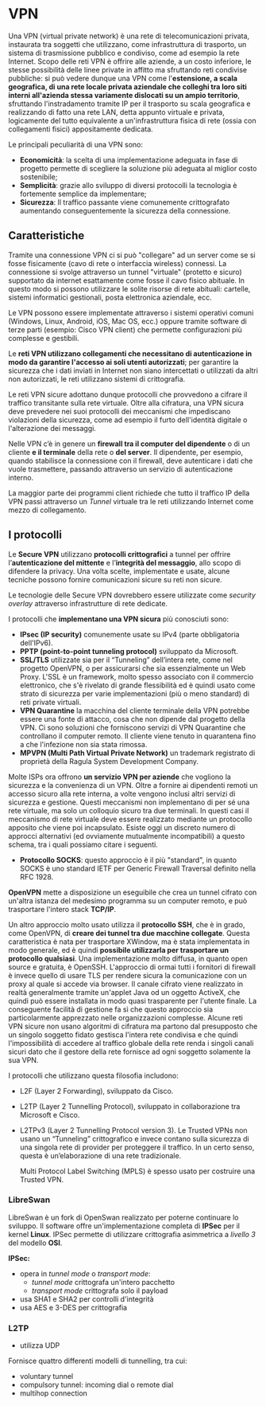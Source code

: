 # VPN

Una VPN \(virtual private network\) è una rete di telecomunicazioni privata, instaurata tra soggetti che utilizzano, come infrastruttura di trasporto, un sistema di trasmissione pubblico e condiviso, come ad esempio la rete Internet. Scopo delle reti VPN è offrire alle aziende, a un costo inferiore, le stesse possibilità delle linee private in affitto ma sfruttando reti condivise pubbliche: si può vedere dunque una VPN come l'**estensione, a scala geografica, di una rete locale privata aziendale che colleghi tra loro siti interni all'azienda stessa variamente dislocati su un ampio territorio**, sfruttando l'instradamento tramite IP per il trasporto su scala geografica e realizzando di fatto una rete LAN, detta appunto virtuale e privata, logicamente del tutto equivalente a un'infrastruttura fisica di rete \(ossia con collegamenti fisici\) appositamente dedicata.

Le principali peculiarità di una VPN sono:

* **Economicità**: la scelta di una implementazione adeguata in fase di progetto permette di scegliere la soluzione più adeguata al miglior costo sostenibile;
* **Semplicità**: grazie allo sviluppo di diversi protocolli la tecnologia è fortemente semplice da implementare;
* **Sicurezza**: Il traffico passante viene comunemente crittografato aumentando conseguentemente la sicurezza della connessione.

## Caratteristiche

Tramite una connessione VPN ci si può "collegare" ad un server come se si fosse fisicamente \(cavo di rete o interfaccia wireless\) connessi. La connessione si svolge attraverso un tunnel "virtuale" \(protetto e sicuro\) supportato da internet esattamente come fosse il cavo fisico abituale. In questo modo si possono utilizzare le solite risorse di rete abituali: cartelle, sistemi informatici gestionali, posta elettronica aziendale, ecc.

Le VPN possono essere implementate attraverso i sistemi operativi comuni \(Windows, Linux, Android, iOS, Mac OS, ecc.\) oppure tramite software di terze parti \(esempio: Cisco VPN client\) che permette configurazioni più complesse e gestibili.

Le **reti VPN utilizzano collegamenti che necessitano di autenticazione in modo da garantire l'accesso ai soli utenti autorizzati**; per garantire la sicurezza che i dati inviati in Internet non siano intercettati o utilizzati da altri non autorizzati, le reti utilizzano sistemi di crittografia.

Le reti VPN sicure adottano dunque protocolli che provvedono a cifrare il traffico transitante sulla rete virtuale. Oltre alla cifratura, una VPN sicura deve prevedere nei suoi protocolli dei meccanismi che impediscano violazioni della sicurezza, come ad esempio il furto dell'identità digitale o l'alterazione dei messaggi.

Nelle VPN c’è in genere un **firewall tra il computer del dipendente** o di un cliente **e il terminale** della rete o **del server**. Il dipendente, per esempio, quando stabilisce la connessione con il firewall, deve autenticare i dati che vuole trasmettere, passando attraverso un servizio di autenticazione interno.

La maggior parte dei programmi client richiede che tutto il traffico IP della VPN passi attraverso un _Tunnel_ virtuale tra le reti utilizzando Internet come mezzo di collegamento.

## I protocolli

Le **Secure VPN** utilizzano **protocolli crittografici** a tunnel per offrire l’**autenticazione del mittente** e l’**integrità del messaggio**, allo scopo di difendere la privacy. Una volta scelte, implementate e usate, alcune tecniche possono fornire comunicazioni sicure su reti non sicure.

Le tecnologie delle Secure VPN dovrebbero essere utilizzate come _security overlay_ attraverso infrastrutture di rete dedicate.

I protocolli che **implementano una VPN sicura** più conosciuti sono:

* **IPsec \(IP security\)** comunemente usate su IPv4 \(parte obbligatoria dell'IPv6\).
* **PPTP \(point-to-point tunneling protocol\)** sviluppato da Microsoft.
* **SSL/TLS** utilizzate sia per il “Tunneling” dell’intera rete, come nel progetto OpenVPN, o per assicurarsi che sia essenzialmente un Web Proxy. L'SSL è un framework, molto spesso associato con il commercio elettronico, che s'è rivelato di grande flessibilità ed è quindi usato come strato di sicurezza per varie implementazioni \(più o meno standard\) di reti private virtuali.
* **VPN Quarantine** la macchina del cliente terminale della VPN potrebbe essere una fonte di attacco, cosa che non dipende dal progetto della VPN. Ci sono soluzioni che forniscono servizi di VPN Quarantine che controllano il computer remoto. Il cliente viene tenuto in quarantena fino a che l'infezione non sia stata rimossa.
* **MPVPN \(Multi Path Virtual Private Network\)** un trademark registrato di proprietà della Ragula System Development Company.

Molte ISPs ora offrono **un servizio VPN per aziende** che vogliono la sicurezza e la convenienza di un VPN. Oltre a fornire ai dipendenti remoti un accesso sicuro alla rete interna, a volte vengono inclusi altri servizi di sicurezza e gestione. Questi meccanismi non implementano di per sé una rete virtuale, ma solo un colloquio sicuro tra due terminali. In questi casi il meccanismo di rete virtuale deve essere realizzato mediante un protocollo apposito che viene poi incapsulato. Esiste oggi un discreto numero di approcci alternativi \(ed ovviamente mutualmente incompatibili\) a questo schema, tra i quali possiamo citare i seguenti.

* **Protocollo SOCKS**: questo approccio è il più "standard", in quanto SOCKS è uno standard IETF per Generic Firewall Traversal definito nella RFC 1928.

**OpenVPN** mette a disposizione un eseguibile che crea un tunnel cifrato con un'altra istanza del medesimo programma su un computer remoto, e può trasportare l'intero stack **TCP/IP**.

Un altro approccio molto usato utilizza il **protocollo SSH**, che è in grado, come OpenVPN, di **creare dei tunnel tra due macchine collegate**. Questa caratteristica è nata per trasportare XWindow, ma è stata implementata in modo generale, ed è quindi **possibile utilizzarla per trasportare un protocollo qualsiasi**. Una implementazione molto diffusa, in quanto open source e gratuita, è OpenSSH. L'approccio di ormai tutti i fornitori di firewall è invece quello di usare TLS per rendere sicura la comunicazione con un proxy al quale si accede via browser. Il canale cifrato viene realizzato in realtà generalmente tramite un'applet Java od un oggetto ActiveX, che quindi può essere installata in modo quasi trasparente per l'utente finale. La conseguente facilità di gestione fa sì che questo approccio sia particolarmente apprezzato nelle organizzazioni complesse. Alcune reti VPN sicure non usano algoritmi di cifratura ma partono dal presupposto che un singolo soggetto fidato gestisca l'intera rete condivisa e che quindi l'impossibilità di accedere al traffico globale della rete renda i singoli canali sicuri dato che il gestore della rete fornisce ad ogni soggetto solamente la sua VPN.

I protocolli che utilizzano questa filosofia includono:

* L2F \(Layer 2 Forwarding\), sviluppato da Cisco.
* L2TP \(Layer 2 Tunnelling Protocol\), sviluppato in collaborazione tra Microsoft e Cisco.
* L2TPv3 \(Layer 2 Tunnelling Protocol version 3\). Le Trusted VPNs non usano un “Tunneling” crittografico e invece contano sulla sicurezza di una singola rete di provider per proteggere il traffico. In un certo senso, questa è un’elaborazione di una rete tradizionale.

  Multi Protocol Label Switching \(MPLS\) è spesso usato per costruire una Trusted VPN.

### LibreSwan

LibreSwan è un fork di OpenSwan realizzato per poterne continuare lo sviluppo. Il software offre un'implementazione completa di **IPSec** per il kernel **Linux**. IPSec permette di utilizzare crittografia asimmetrica a _livello 3_ del modello **OSI**.

**IPSec:**

* opera in _tunnel mode_ o _transport mode_:
  * _tunnel mode_ crittografa un'intero pacchetto
  * _transport mode_ crittografa solo il payload
* usa SHA1 e SHA2 per controlli d'integrità
* usa AES e 3-DES per crittografia

### L2TP

* utilizza UDP

Fornisce quattro differenti modelli di tunnelling, tra cui:

* voluntary tunnel
* compulsory tunnel: incoming dial o remote dial
* multihop connection

